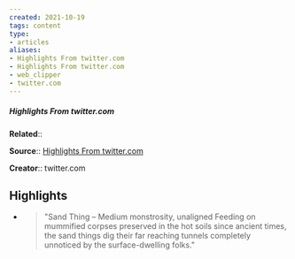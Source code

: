 ```yaml
---
created: 2021-10-19
tags: content
type: 
- articles
aliases:
- Highlights From twitter.com
- Highlights From twitter.com
- web_clipper
- twitter.com
---
```

##### Highlights From twitter.com

**Related**:: 

**Source**:: [Highlights From twitter.com](https://twitter.com/fluffy_folio/status/1442843735008624654)

**Creator**:: twitter.com

## Highlights
- > "Sand Thing – Medium monstrosity, unaligned
    Feeding on mummified corpses preserved in the hot soils since ancient times, the sand things dig their far reaching tunnels completely unnoticed by the surface-dwelling folks." 

